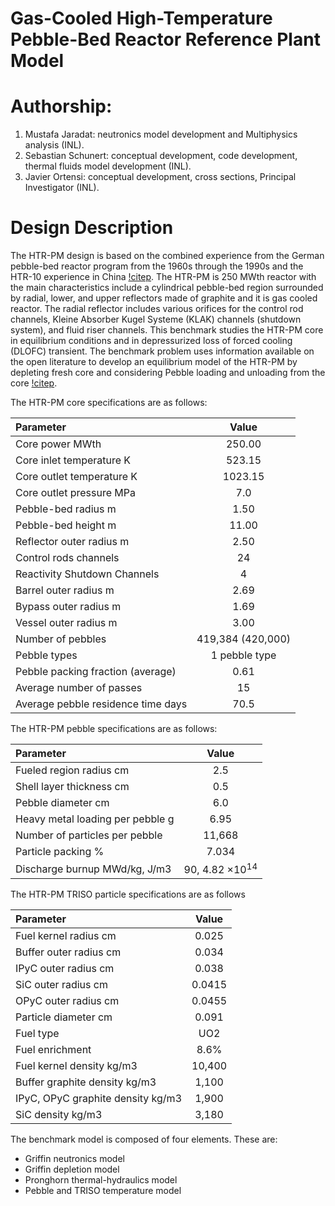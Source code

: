 #  Gas-Cooled High-Temperature Pebble-Bed Reactor Reference Plant Model

# Authorship:

1. Mustafa Jaradat: neutronics model development and Multiphysics analysis (INL).
2. Sebastian Schunert: conceptual development, code development, thermal fluids model development (INL).
3. Javier Ortensi: conceptual development, cross sections, Principal Investigator (INL).


# Design Description

The HTR-PM design is based on the combined experience from the German pebble-bed reactor program from the 1960s through the 1990s and the HTR-10 experience in China [!citep](zhang2016shandong).
The HTR-PM is 250 MWth reactor with the main characteristics include a cylindrical pebble-bed region surrounded by radial, lower, and upper reflectors made of graphite and it is gas cooled reactor. 
The radial reflector includes various orifices for the control rod channels, Kleine Absorber Kugel Systeme (KLAK) channels (shutdown system), and fluid riser channels.
This benchmark studies the HTR-PM core in equilibrium conditions and in depressurized loss of forced cooling (DLOFC) transient.
The benchmark problem uses information available on the open literature to develop an equilibrium model of the HTR-PM by depleting fresh core and considering Pebble loading and unloading from the core [!citep](reitsma2013pbmr).


The HTR-PM core specifications are as follows:

| Parameter | Value |
| :-------- |:-----:|
| Core power MWth                    | 250.00 |
| Core inlet temperature K           | 523.15 |
| Core outlet temperature K          | 1023.15 |
| Core outlet pressure MPa           | 7.0  |
| Pebble-bed radius m                | 1.50 |
| Pebble-bed height m                | 11.00 |
| Reflector outer radius m           | 2.50 |
| Control rods channels                | 24 |
| Reactivity Shutdown Channels         | 4 |
| Barrel outer radius m              | 2.69 |
| Bypass outer radius m              | 1.69 |
| Vessel outer radius m              | 3.00 |
| Number of pebbles                    | 419,384 (420,000) |
| Pebble types                         | 1 pebble type |
| Pebble packing fraction (average)    | 0.61 |
| Average number of passes             | 15 |
| Average pebble residence time days | 70.5 |


The HTR-PM pebble specifications are as follows:

| Parameter | Value |
| :-------- | :----:|
| Fueled region radius cm          | 2.5|
| Shell layer thickness cm         | 0.5|
| Pebble diameter cm               | 6.0|
| Heavy metal loading per pebble g | 6.95|
| Number of particles per pebble     | 11,668|
| Particle packing $\%$               | 7.034|
| Discharge burnup MWd/kg, J/m3    | 90, 4.82 $\times 10^{14}$|


The HTR-PM TRISO particle specifications are as follows

| Parameter | Value |
| :-------- | :----:|
| Fuel kernel radius cm | 0.025 |
| Buffer outer radius cm | 0.034 |
| IPyC outer radius cm | 0.038 |
| SiC outer radius cm | 0.0415 |
| OPyC outer radius cm | 0.0455 |
| Particle diameter cm | 0.091 |
| Fuel type | UO2 |
| Fuel enrichment | 8.6$\%$ |
| Fuel kernel density kg/m3 | 10,400 |
| Buffer graphite density kg/m3 | 1,100 |
| IPyC, OPyC graphite density kg/m3 | 1,900 |
| SiC density kg/m3 | 3,180 |


The benchmark model is composed of four elements. These are:
* Griffin neutronics model
* Griffin depletion model
* Pronghorn thermal-hydraulics model
* Pebble and TRISO temperature model


